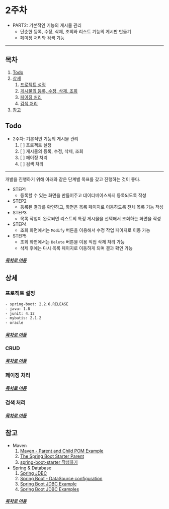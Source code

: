 2주차
=====
* PART2: 기본적인 기능의 게시물 관리
	* 단순한 등록, 수정, 삭제, 조회와 리스트 기능의 게시판 만들기
	* 페이징 처리와 검색 기능
- - -
## 목차
1. [Todo](#Todo)
2. [상세](#상세)
	1. [프로젝트 설정](#프로젝트-설정)
	2. [게시물의 등록, 수정, 삭제, 조회](#CRUD)
	3. [페이징 처리](#페이징-처리)
	4. [검색 처리](#검색-처리)
3. [참고](#참고)

## Todo
- 2주차: 기본적인 기능의 게시물 관리
	1. [ ] 프로젝트 설정 
	2. [ ] 게시물의 등록, 수정, 삭제, 조회
	3. [ ] 페이징 처리
	4. [ ] 검색 처리

- - -
개발을 진행하기 위해 아래와 같은 단계별 목표를 갖고 진행하는 것이 좋다.

* STEP1
	* 등록할 수 있는 화면을 만들어주고 데이터베이스까지 등록되도록 작성
* STEP2
	* 등록된 결과를 확인하고, 화면은 목록 페이지로 이동하도록 전체 목록 기능 작성
* STEP3
	* 목록 작업이 완료되면 리스트의 특정 게시물을 선택해서 조회하는 화면을 작성
* STEP4
	* 조회 화면에서는 `Modify` 버튼을 이용해서 수정 작업 페이지로 이동 가능
* STEP5
	* 조회 화면에서는 `Delete` 버튼을 이용 직접 삭제 처리 가능
	* 삭제 후에는 다시 목록 페이지로 이동하게 되며 결과 확인 가능

##### [목차로 이동](#목차)

## 상세
### 프로젝트 설정
```txt
- spring-boot: 2.2.6.RELEASE
- java: 1.8
- junit: 4.12
- mybatis: 2.1.2
- oracle
```

##### [목차로 이동](#목차)

### CRUD


##### [목차로 이동](#목차)

### 페이징 처리


##### [목차로 이동](#목차)

### 검색 처리


##### [목차로 이동](#목차)

## 참고
* Maven
	1. [Maven - Parent and Child POM Example](https://howtodoinjava.com/maven/maven-parent-child-pom-example/)
	2. [The Spring Boot Starter Parent](https://www.baeldung.com/spring-boot-starter-parent)
	3. [spring-boot-starter 작성하기](https://meetup.toast.com/posts/152)
* Spring & Database
	1. [Spring JDBC](https://www.baeldung.com/spring-jdbc-jdbctemplate)
	2. [Spring Boot - DataSource configuration](https://howtodoinjava.com/spring-boot2/datasource-configuration/)
	3. [Spring Boot JDBC Example](https://www.concretepage.com/spring-boot/spring-boot-jdbc-example)
	4. [Spring Boot JDBC Examples](https://mkyong.com/spring-boot/spring-boot-jdbc-examples/)

##### [목차로 이동](#목차)
